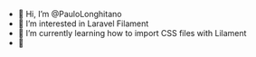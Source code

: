 - 👋 Hi, I’m @PauloLonghitano
- 👀 I’m interested in Laravel Filament
- 🌱 I’m currently learning how to import CSS files with Lilament
- 💞️ 
<!---
PauloLonghitano/PauloLonghitano is a ✨ special ✨ repository because its `README.md` (this file) appears on your GitHub profile.
You can click the Preview link to take a look at your changes.
--->
